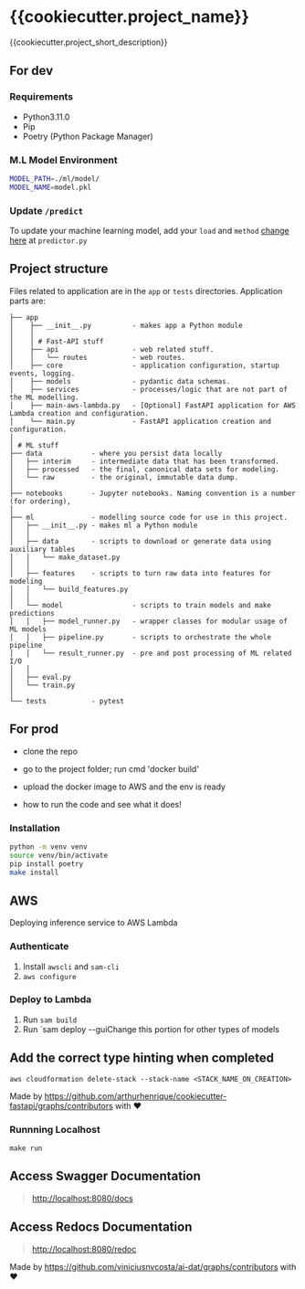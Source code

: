 # {{cookiecutter.project_name}}

{{cookiecutter.project_short_description}}

## For dev

### Requirements

- Python3.11.0
- Pip
- Poetry (Python Package Manager)

### M.L Model Environment

```sh
MODEL_PATH=./ml/model/
MODEL_NAME=model.pkl
```

### Update `/predict`

To update your machine learning model, add your `load` and `method` [change here](app/api/routes/predictor.py#L19) at `predictor.py`

## Project structure

Files related to application are in the `app` or `tests` directories.
Application parts are:

```text
├── app
│    ├── __init__.py          - makes app a Python module
│    │
│    │ # Fast-API stuff
│    ├── api                  - web related stuff.
│    │   └── routes           - web routes.
│    ├── core                 - application configuration, startup events, logging.
│    ├── models               - pydantic data schemas.
│    ├── services             - processes/logic that are not part of the ML modelling.
│    ├── main-aws-lambda.py   - [Optional] FastAPI application for AWS Lambda creation and configuration.
│    └── main.py              - FastAPI application creation and configuration.
│
│ # ML stuff
├── data            - where you persist data locally
│   ├── interim     - intermediate data that has been transformed.
│   ├── processed   - the final, canonical data sets for modeling.
│   └── raw         - the original, immutable data dump.
│
├── notebooks       - Jupyter notebooks. Naming convention is a number (for ordering),
│
├── ml              - modelling source code for use in this project.
│   ├── __init__.py - makes ml a Python module
│   │
│   ├── data        - scripts to download or generate data using auxiliary tables
│   │   └── make_dataset.py
│   │
│   ├── features    - scripts to turn raw data into features for modeling
│   │   └── build_features.py
│   │
│   └── model                 - scripts to train models and make predictions
│   │   ├── model_runner.py   - wrapper classes for modular usage of ML models
│   │   ├── pipeline.py       - scripts to orchestrate the whole pipeline
│   │   └── result_runner.py  - pre and post processing of ML related I/O
│   │
│   ├── eval.py
│   └── train.py
│
└── tests           - pytest
```

## For prod

- clone the repo
- go to the project folder; run cmd 'docker build'
- upload the docker image to AWS and the env is ready

- how to run the code and see what it does!

### Installation

```sh
python -m venv venv
source venv/bin/activate
pip install poetry
make install
```

## AWS

Deploying inference service to AWS Lambda

### Authenticate

1. Install `awscli` and `sam-cli`
2. `aws configure`

### Deploy to Lambda

1. Run `sam build`
2. Run `sam deploy --guiChange this portion for other types of models

## Add the correct type hinting when completed

`aws cloudformation delete-stack --stack-name <STACK_NAME_ON_CREATION>`

Made by <https://github.com/arthurhenrique/cookiecutter-fastapi/graphs/contributors> with ❤️

### Runnning Localhost

`make run`

## Access Swagger Documentation

> <http://localhost:8080/docs>

## Access Redocs Documentation

> <http://localhost:8080/redoc>

Made by <https://github.com/viniciusnvcosta/ai-dat/graphs/contributors> with ❤️
